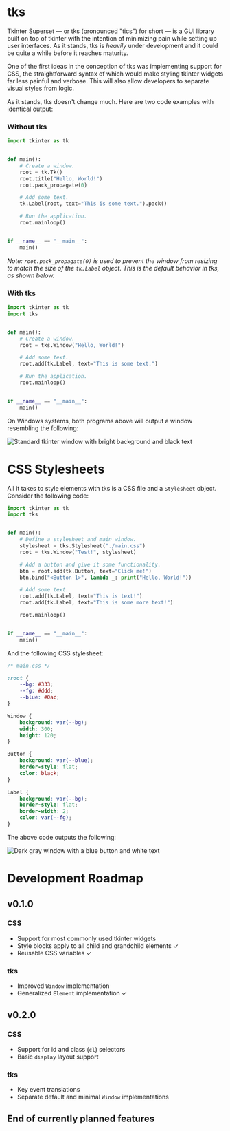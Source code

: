 # tks
Tkinter Superset &mdash; or tks (pronounced "tics") for short &mdash; is a GUI library built on top of tkinter with the intention of minimizing pain while setting up user interfaces. As it stands, tks is *heavily* under development and it could be quite a while before it reaches maturity.

One of the first ideas in the conception of tks was implementing support for CSS, the straightforward syntax of which would make styling tkinter widgets far less painful and verbose. This will also allow developers to separate visual styles from logic.

As it stands, tks doesn't change much. Here are two code examples with identical output:

### Without tks
```python
import tkinter as tk


def main():
    # Create a window.
    root = tk.Tk()
    root.title("Hello, World!")
    root.pack_propagate(0)

    # Add some text.
    tk.Label(root, text="This is some text.").pack()

    # Run the application.
    root.mainloop()


if __name__ == "__main__":
    main()
```
*Note: `root.pack_propagate(0)` is used to prevent the window from resizing to match the size of the `tk.Label` object. This is the default behavior in tks, as shown below.*

### With tks
```python
import tkinter as tk
import tks


def main():
    # Create a window.
    root = tks.Window("Hello, World!")

    # Add some text.
    root.add(tk.Label, text="This is some text.")

    # Run the application.
    root.mainloop()


if __name__ == "__main__":
    main()
```

On Windows systems, both programs above will output a window resembling the following:

![Standard tkinter window with bright background and black text](../media/images/before.jpg)

# CSS Stylesheets

All it takes to style elements with tks is a CSS file and a `Stylesheet` object. Consider the following code:

```python
import tkinter as tk
import tks


def main():
    # Define a stylesheet and main window.
    stylesheet = tks.Stylesheet("./main.css")
    root = tks.Window("Test!", stylesheet)

    # Add a button and give it some functionality.
    btn = root.add(tk.Button, text="Click me!")
    btn.bind("<Button-1>", lambda _: print("Hello, World!"))

    # Add some text.
    root.add(tk.Label, text="This is text!")
    root.add(tk.Label, text="This is some more text!")

    root.mainloop()


if __name__ == "__main__":
    main()

```

And the following CSS stylesheet:

```css
/* main.css */

:root {
    --bg: #333;
    --fg: #ddd;
    --blue: #0ac;
}

Window {
    background: var(--bg);
    width: 300;
    height: 120;
}

Button {
    background: var(--blue);
    border-style: flat;
    color: black;
}

Label {
    background: var(--bg);
    border-style: flat;
    border-width: 2;
    color: var(--fg);
}
```

The above code outputs the following:

![Dark gray window with a blue button and white text](../media/images/after.jpg)

# Development Roadmap

## v0.1.0

### CSS
* Support for most commonly used tkinter widgets
* Style blocks apply to all child and grandchild elements &check;
* Reusable CSS variables &check;

### tks
* Improved `Window` implementation
* Generalized `Element` implementation &check;

## v0.2.0

### CSS
* Support for id and class (`cl`) selectors
* Basic `display` layout support

### tks
* Key event translations
* Separate default and minimal `Window` implementations

## End of currently planned features